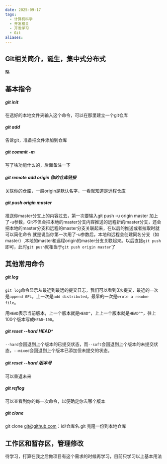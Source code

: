 ```yaml
---
date: 2025-09-17
tags:
  - 计算机科学
  - 开发相关
  - 开发学习
  - Git
aliases:
---
```

## Git相关简介，诞生，集中式分布式
略

## 基本指令
##### git init
在选好的本地文件夹输入这个命令，可以在那里建立一个git仓库
##### git add
告诉git，准备把文件添加到仓库
##### git commit -m
写了啥功能什么的，后面备注一下
##### git remote add origin 你的仓库链接
关联你的仓库，一般origin是默认名字，一看就知道是远程仓库
##### git push origin master
推送你master分支上的内容过去，第一次要输入git push -u origin master
加上了-u参数，Git不但会把本地的master分支内容推送的远程新的master分支，还会把本地的master分支和远程的master分支关联起来，在以后的推送或者拉取时就可以简化命令
就是说当你第一次用了-u参数后，本地和远程会创建同名分支（如master）,本地的master和远程origin的master分支关联起来。以后直接`git push`即可，此时`git push`就相当于`git push origin master`了

## 其他常用命令

##### git log
`git log`命令显示从最近到最远的提交日志，我们可以看到3次提交，最近的一次是`append GPL`，上一次是`add distributed`，最早的一次是`wrote a readme file`。

用`HEAD`表示当前版本，上一个版本就是`HEAD^`，上上一个版本就是`HEAD^^`，往上100个版本写成`HEAD~100`。
##### git reset --hard HEAD^
`--hard`会回退到上个版本的已提交状态，而`--soft`会回退到上个版本的未提交状态，`--mixed`会回退到上个版本已添加但未提交的状态。
##### git reset --hard 版本号
可以重返未来
##### git reflog
可以查看到你的每一次命令，以便确定你去哪个版本

##### git clone
git clone git@github.com：id/仓库名.git
克隆一份到本地仓库

## 工作区和暂存区，管理修改
待学习，打算在我之后做项目有这个需求的时候再学习，目前只学习以上基本用法
